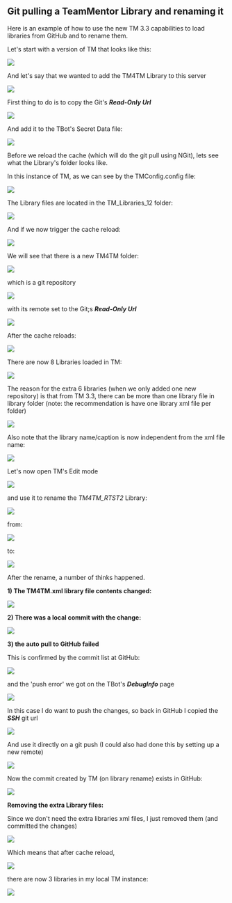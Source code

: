 ## Git pulling a TeamMentor Library and renaming it

Here is an example of how to use the new TM 3.3 capabilities to load libraries from GitHub and to rename them.

Let's start with a version of TM that looks like this:

![](images/saving-pulling-1.png)

And let's say that we wanted to add the TM4TM Library to this server

![](images/saving-pulling-2.png)

First thing to do is to copy the Git's **_Read-Only Url_**

![](images/saving-pulling-3.png)

And add it to the TBot's Secret Data file:

![](images/saving-pulling-4.png)

Before we reload the cache (which will do the git pull using NGit), lets see what the Library's folder looks like.

In this instance of TM, as we can see by the TMConfig.config file:

![](images/saving-pulling-5.png)

The Library files are located in the TM_Libraries_12 folder:

![](images/saving-pulling-6.png)

And if we now trigger the cache reload:

![](images/saving-pulling-7.png)

We will see that there is a new TM4TM folder:

![](images/saving-pulling-8.png)

which is a git repository

![](images/saving-pulling-9.png)

with its remote set to the Git;s **_Read-Only Url_**

![](images/saving-pulling-10.png)

After the cache reloads:

![](images/saving-pulling-11.png)

There are now 8 Libraries loaded in TM:

![](images/saving-pulling-12.png)

The reason for the extra 6 libraries (when we only added one new repository) is that from TM 3.3, there can be more than one library file in library folder (note: the recommendation is have one library xml file per folder)

![](images/saving-pulling-13.png)

Also note that the library name/caption is now independent from the xml file name:

![](images/saving-pulling-14.png)

Let's now open TM's Edit mode

![](images/saving-pulling-15.png)

and use it to rename the *TM4TM_RTST2* Library:  

![](images/saving-pulling-16.png)

from:

![](images/saving-pulling-17.png)

to:

![](images/image_thumb_25255B59_25255D.png)

After the rename, a number of thinks happened.

**1) The TM4TM.xml library file contents changed:**

![](images/saving-pulling-18.png)

**2) There was a local commit with the change:**

![](images/image_thumb_25255B61_25255D.png)

**3) the auto pull to GitHub failed**

This is confirmed by the commit list at GitHub:

![](images/image_thumb_25255B64_25255D.png)

and the 'push error' we got on the TBot's **_DebugInfo_** page

![](images/image_thumb_25255B62_25255D.png)

In this case I do want to push the changes, so back in GitHub I copied the **_SSH_** git url

![](images/image_thumb_25255B65_25255D.png)

And use it directly on a git push (I could also had done this by setting up a new remote)

![](images/image_thumb_25255B66_25255D.png)

Now the commit created by TM (on library rename) exists in GitHub:

![](images/image_thumb_25255B67_25255D.png)

**Removing the extra Library files:**

Since we don't need the extra libraries xml files, I just removed them (and committed the changes)

![](images/image_thumb_25255B68_25255D.png)

Which means that after cache reload,

![](images/image_thumb_25255B69_25255D.png)

there are now 3 libraries in my local TM instance:

![](images/image_thumb_25255B70_25255D.png)
